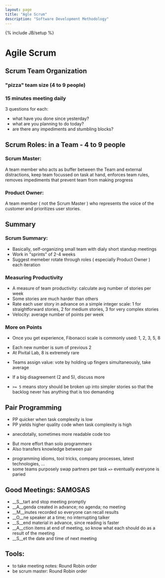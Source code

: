 ```yaml
---
layout: page
title: "Agle Scrum"
description: "Software Development Methodology"
---
```


{% include JB/setup %}

# Agile Scrum

## Scrum Team Organization

### "pizza" team size (4 to 9 people)

### 15 minutes meeting daily

3 questions for each:
 - what have you done since yesterday?
 - what are you planning to do today?
 - are there any impediments and stumbling blocks?

## Scrum Roles: in a Team - 4 to 9 people

### Scrum Master:
A team member who acts as buffer between the Team and external distractions, keep team focussed on task at hand, enforces team rules, removes impediments that prevent team from making progress

### Product Owner:
A team member ( not the Scrum Master ) who represents the voice of the customer and prioritizes user stories.

## Summary

### Scrum Summary:
 - Basically, self-organizing small team with dialy short standup meetings
 - Work in "sprints" of 2-4 weeks
 - Suggest memeber rotate through roles ( especially Product Owner ) each iteration

### Measuring Productivity
 - A measure of team productivity: calculate avg number of stories per week
 - Some stories are much harder than others
 - Rate each user story in advance on a simple integer scale: 1 for straightforward stories, 2 for medium stories, 3 for very complex stories
 - Velocity: average number of points per week


### More on Points
 * Once you get experience, Fibonacci scale is commonly used: 1, 2, 3, 5, 8
  - Each new number is sum of previous 2
  - At Pivital Lab, 8 is extremely rare
 * Teams assign value: vote by holding up fingers simultaneously, take average
  - If a big disagreement (2 and 5), discuss more
 * `>= 5` means story should be broken up into simpler stories so that the backlog never has anything that is too demanding

## Pair Programming
* PP quicker when task complexity is low
* PP yields higher quality code when task complexity is high
 - anecdotally, sometimes more readable code too
* But more effort than solo programmers
* Also transfers knowledge between pair
 - programming idioms, tool tricks, company processes, latest technologies, ...
 - some teams purposely swap partners per task `=>` eventually everyone is paried


## Good Meetings: SAMOSAS
* __S__tart and stop meeting promptly
* __A__genda created in advance; no agenda; no meeting
* __M__inutes recorded so everyone can recall results
* __O__ne speaker at a time; no interrupting talker
* __S__end material in advance, since reading is faster
* __A__ction items at end of meeting, so know what each should do as a result of the meeting
* __S__et the date and time of next meeting

## Tools:
 - to take meeting notes: Round Robin order
 - be scrum master: Round Robin order

